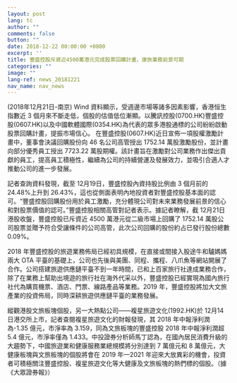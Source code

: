 ```yaml
---
layout: post
lang: tc
author: ""
comments: false
button: ""
date: 2018-12-22 00:00:00 +0800
excerpt: ''
title: 豐盛控股斥資近4500萬港元完成股票回購計畫，康旅業務前景可期
categories: ""
image: ""
lang-ref: news_20181221
nav_name: nav_news
---
```


(2018年12月21日-南京) Wind 資料顯示，受週邊市場等諸多因素影響，香港恒生指數近 3 個月來不斷走低，個股的估值低位漸顯。以騰訊控股(0700.HK)豐盛控股(0607.HK)以及中國軟體國際(0354.HK)為代表的眾多港股通標的公司紛紛啟動股票回購計畫，提振市場信心。
在豐盛控股(0607.HK)近日宣佈一項股權激勵計畫中，董事會決議回購股份向 46 名公司高管授出 1752.14 萬股激勵股份，並計畫向部分優秀員工授出 7723.22 萬股期權。該計畫旨在激勵對公司業務作出傑出貢獻的員工，提高員工積極性，繼續為公司的持續營運及發展效力，並吸引合適人才推動公司的進一步發展。

記者查詢資料發現，截至 12月19日，豐盛控股內資持股比例由 3 個月前的 24.48%上升到 26.43%，這也從側面表明內地投資者對豐盛控股基本面的認可。“豐盛控股回購股份用於員工激勵，充分體現公司對未來業務發展前景的信心和對股票價值的認可。”豐盛控股相關高管對記者表示。據記者瞭解，截 12月21日港股收盤，豐盛控股已斥資近 4500 萬港元從二級市場上回購了 1752.14 萬股公司股票並贈予符合受讓條件的公司高管，此次公司回購的股份約占已發行股份總數 0.09%。

2018 年豐盛控股的旅遊業務佈局已經初具規模，在直接或間接入股途牛和驢媽媽兩大 OTA 平臺的基礎上，公司也先後與美團、同程、攜程、八爪魚等網站開展了合作。公司搭建旅遊供應鏈平臺不到一年時間，已和上百家旅行社達成業務合作，除了在業務上幫助出境遊的旅行社在海外代采以外，豐盛控股已經實現為國內旅行社代為購買機票、酒店、門票、線路產品等業務。2019 年，豐盛控股將加大文旅產業的投資佈局，同時深耕旅遊供應鏈平臺的業務發展。

縱觀港股文旅板塊個股，另一大熱點公司——複星旅遊文化(1992.HK)於 12月14日港交所上市，記者查閱複星旅遊文化的財報發現，其 2018 年中報淨利潤為-1.35 億元，市淨率為 3.159，同為文旅板塊的豐盛控股 2018 年中報淨利潤超 5.4 億元，市淨率僅為 1.433。中投證券分析師馬丁認為，在國內居民消費升級的大趨勢下，中國旅遊業和健康服務業總規模將分別達到 7 萬億元和 8 萬億元，大健康板塊與文旅板塊的個股將會在 2019 年—2021 年迎來大放異彩的機會，投資者可積極關注豐盛控股、複星旅遊文化等大健康及文旅板塊的熱們標的個股。（據《大眾證券報》）
